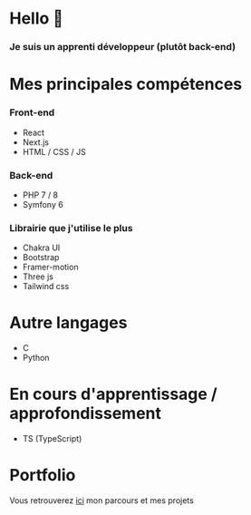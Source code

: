 # Hello 👋
### Je suis un apprenti développeur (plutôt back-end)

# Mes principales compétences
### Front-end
- React
- Next.js
- HTML / CSS / JS

### Back-end
- PHP 7 / 8
- Symfony 6

### Librairie que j'utilise le plus
- Chakra UI
- Bootstrap
- Framer-motion
- Three js
- Tailwind css

# Autre langages 
- C
- Python

# En cours d'apprentissage / approfondissement
- TS (TypeScript)

# Portfolio
Vous retrouverez [ici](https://tomlau.vercel.app/) mon parcours et mes projets
